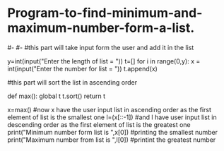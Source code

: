 # Program-to-find-minimum-and-maximum-number-form-a-list.
#-
#-
#this part will take input form the user and add it in the list


y=int(input("Enter the length of list = "))
t=[]
for i in range(0,y):
    x = int(input("Enter the number for list = "))
    t.append(x)

#this part will sort the list in ascending order


def max():
    global t
    t.sort()
    return t


x=max()  #now x have the user input list in ascending order as the first element of list is the smallest one
l=(x[::-1])   #and l have user input list in descending order as the first element of list is the greatest one
print("Minimum number form list is ",x[0])   #printing the smallest number
print("Maximum number from list is ",l[0])   #printint the greatest number

